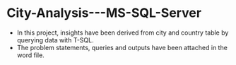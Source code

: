 # City-Analysis---MS-SQL-Server
- In this project, insights have been derived from city and country table by querying data with T-SQL. 
- The problem statements, queries and outputs have been attached in the word file. 
